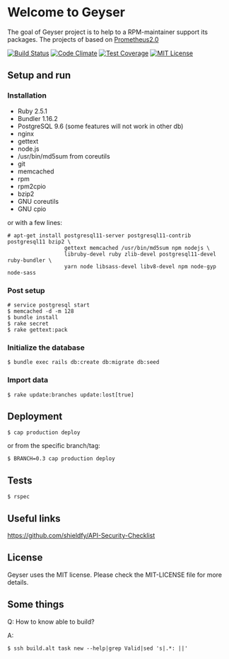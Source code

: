 # Welcome to Geyser

The goal of Geyser project is to help to a RPM-maintainer support its packages. The projects of based on [Prometheus2.0](https://github.com/biow0lf/prometheus2.0)

[![Build Status](https://api.travis-ci.com/altlinux/geyser.png?branch=master)](https://travis-ci.com/altlinux/geyser.png)
[![Code Climate](https://codeclimate.com/github/altlinux/geyser/badges/gpa.svg)](https://codeclimate.com/github/altlinux/geyser)
[![Test Coverage](https://codeclimate.com/github/altlinux/geyser/badges/coverage.svg)](https://codeclimate.com/github/altlinux/geyser)
[![MIT License](http://b.repl.ca/v1/License-MIT-blue.png)](LICENSE)

## Setup and run

### Installation

* Ruby 2.5.1
* Bundler 1.16.2
* PostgreSQL 9.6 (some features will not work in other db)
* nginx
* gettext
* node.js
* /usr/bin/md5sum from coreutils
* git
* memcached
* rpm
* rpm2cpio
* bzip2
* GNU coreutils
* GNU cpio

or with a few lines:

    # apt-get install postgresql11-server postgresql11-contrib postgresql11 bzip2 \
                      gettext memcached /usr/bin/md5sum npm nodejs \
                      libruby-devel ruby zlib-devel postgresql11-devel ruby-bundler \
                      yarn node libsass-devel libv8-devel npm node-gyp node-sass
### Post setup

    # service postgresql start
    $ memcached -d -m 128
    $ bundle install
    $ rake secret
    $ rake gettext:pack

### Initialize the database

    $ bundle exec rails db:create db:migrate db:seed

### Import data

    $ rake update:branches update:lost[true]


## Deployment

    $ cap production deploy

or from the specific branch/tag:

    $ BRANCH=0.3 cap production deploy

## Tests

    $ rspec

## Useful links

https://github.com/shieldfy/API-Security-Checklist

## License

Geyser uses the MIT license. Please check the MIT-LICENSE file for more details.

## Some things

Q: How to know able to build?

A:

    $ ssh build.alt task new --help|grep Valid|sed 's|.*: ||'
